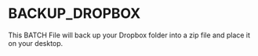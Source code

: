 # BACKUP_DROPBOX
This BATCH File will back up your Dropbox folder into a zip file and place it on your desktop.
